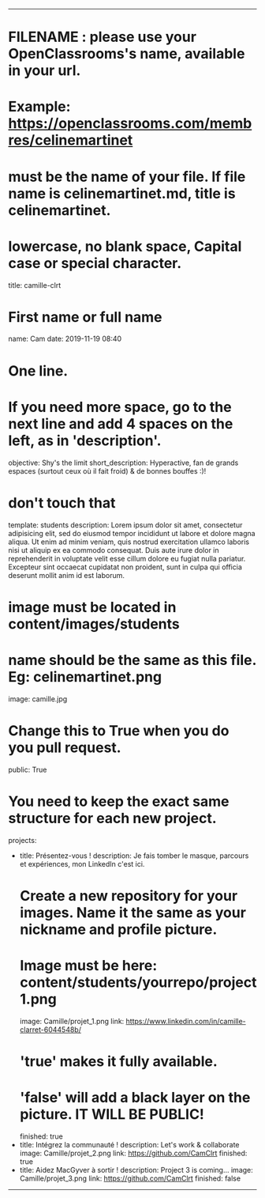 ---

# FILENAME : please use your OpenClassrooms's name, available in your url.
# Example: https://openclassrooms.com/membres/celinemartinet
# must be the name of your file. If file name is celinemartinet.md, title is celinemartinet.
# lowercase, no blank space, Capital case or special character.
title: camille-clrt

# First name or full name
name: Cam
date: 2019-11-19 08:40

# One line.
# If you need more space, go to the next line and add 4 spaces on the left, as in 'description'.
objective: Shy's the limit
short_description: Hyperactive, fan de grands espaces (surtout ceux où il fait froid) & de bonnes bouffes :)!

# don't touch that
template: students
description:
    Lorem ipsum dolor sit amet, consectetur adipisicing elit, sed do eiusmod
    tempor incididunt ut labore et dolore magna aliqua. Ut enim ad minim veniam,
    quis nostrud exercitation ullamco laboris nisi ut aliquip ex ea commodo
    consequat. Duis aute irure dolor in reprehenderit in voluptate velit esse
    cillum dolore eu fugiat nulla pariatur. Excepteur sint occaecat cupidatat non
    proident, sunt in culpa qui officia deserunt mollit anim id est laborum.

# image must be located in content/images/students
# name should be the same as this file. Eg: celinemartinet.png
image: camille.jpg

# Change this to True when you do you pull request.
public: True

# You need to keep the exact same structure for each new project.
projects:
  - title: Présentez-vous !
    description: Je fais tomber le masque, parcours et expériences, mon LinkedIn c'est ici.
    # Create a new repository for your images. Name it the same as your nickname and profile picture.
    # Image must be here: content/students/yourrepo/project1.png
    image: Camille/projet_1.png
    link: https://www.linkedin.com/in/camille-clarret-6044548b/
    # 'true' makes it fully available.
    # 'false' will add a black layer on the picture. IT WILL BE PUBLIC!
    finished: true
  - title: Intégrez la communauté !
    description: Let's work & collaborate
    image: Camille/projet_2.png
    link: https://github.com/CamClrt
    finished: true
  - title: Aidez MacGyver à sortir !
    description: Project 3 is coming...
    image: Camille/projet_3.png
    link: https://github.com/CamClrt
    finished: false
---